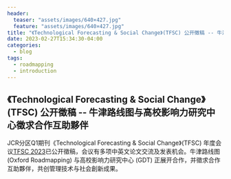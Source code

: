 ```yaml
---
header: 
  teaser: "assets/images/640×427.jpg"
  feature: "assets/images/640×427.jpg"
title: "《Technological Forecasting & Social Change》(TFSC) 公开徵稿 -- 牛津路线图与高校影响力研究中心徵求合作互助夥伴"
date: 2023-02-27T15:34:30-04:00
categories:
  - blog
tags:
  - roadmapping
  - introduction
---
```


## 《Technological Forecasting & Social Change》(TFSC) 公开徵稿 -- 牛津路线图与高校影响力研究中心徵求合作互助夥伴

JCR分区Q1期刊《Technological Forecasting & Social Change》(TFSC) 年度会议[TFSC 2023](https://www.tfsc2023.org/)已公开徵稿，会议有多项中英文论文交流及发表机会。牛津路线图 (Oxford Roadmapping) 与高校影响力研究中心 (GDT) 正展开合作，并徵求合作互助夥伴，共创管理技术与社会創新成果。

